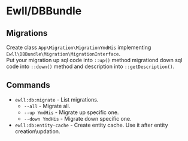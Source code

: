 # Ewll/DBBundle
## Migrations
Create class `App\Migration\MigrationYmdHis` implementing `Ewll\DBBundle\Migration\MigrationInterface`.  
Put your migration up sql code into `::up()` method migrationd down sql code into `::down()` method and description into `::getDescription()`.

## Commands
- `ewll:db:migrate` - List migrations.  
  - `--all` - Migrate all.  
  - `--up YmdHis` - Migrate up specific one.  
  - `--down YmdHis` - Migrate down specific one.  
- `ewll:db:entity-cache` - Create entity cache. Use it after entity creation\updation.  

